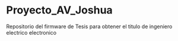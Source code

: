 # Proyecto_AV_Joshua
Repositorio del firmware de Tesis para obtener el titulo de ingeniero electrico electronico 
